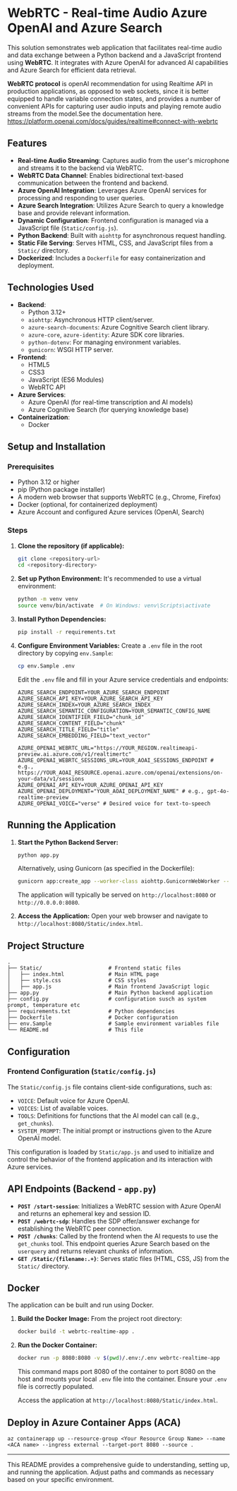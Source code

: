 # WebRTC - Real-time Audio Azure OpenAI and Azure Search

This solution semonstrates web application that facilitates real-time audio and data exchange between a Python backend and a JavaScript frontend using **WebRTC**. It integrates with Azure OpenAI for advanced AI capabilities and Azure Search for efficient data retrieval.

**WebRTC protocol** is openAI recommendation for using Realtime API in production applications, as opposed to web sockets, since it is better equipped to handle variable connection states, and provides a number of convenient APIs for capturing user audio inputs and playing remote audio streams from the model.See the documentation here. https://platform.openai.com/docs/guides/realtime#connect-with-webrtc

## Features

*   **Real-time Audio Streaming**: Captures audio from the user's microphone and streams it to the backend via WebRTC.
*   **WebRTC Data Channel**: Enables bidirectional text-based communication between the frontend and backend.
*   **Azure OpenAI Integration**: Leverages Azure OpenAI services for processing and responding to user queries.
*   **Azure Search Integration**: Utilizes Azure Search to query a knowledge base and provide relevant information.
*   **Dynamic Configuration**: Frontend configuration is managed via a JavaScript file (`Static/config.js`).
*   **Python Backend**: Built with `aiohttp` for asynchronous request handling.
*   **Static File Serving**: Serves HTML, CSS, and JavaScript files from a `Static/` directory.
*   **Dockerized**: Includes a `Dockerfile` for easy containerization and deployment.

## Technologies Used

*   **Backend**:
    *   Python 3.12+
    *   `aiohttp`: Asynchronous HTTP client/server.
    *   `azure-search-documents`: Azure Cognitive Search client library.
    *   `azure-core`, `azure-identity`: Azure SDK core libraries.
    *   `python-dotenv`: For managing environment variables.
    *   `gunicorn`: WSGI HTTP server.
*   **Frontend**:
    *   HTML5
    *   CSS3
    *   JavaScript (ES6 Modules)
    *   WebRTC API
*   **Azure Services**:
    *   Azure OpenAI (for real-time transcription and AI models)
    *   Azure Cognitive Search (for querying knowledge base)
*   **Containerization**:
    *   Docker

## Setup and Installation

### Prerequisites

*   Python 3.12 or higher
*   pip (Python package installer)
*   A modern web browser that supports WebRTC (e.g., Chrome, Firefox)
*   Docker (optional, for containerized deployment)
*   Azure Account and configured Azure services (OpenAI, Search)

### Steps

1.  **Clone the repository (if applicable):**
    ```bash
    git clone <repository-url>
    cd <repository-directory>
    ```

2.  **Set up Python Environment:**
    It's recommended to use a virtual environment:
    ```bash
    python -m venv venv
    source venv/bin/activate  # On Windows: venv\Scripts\activate
    ```

3.  **Install Python Dependencies:**
    ```bash
    pip install -r requirements.txt
    ```

4.  **Configure Environment Variables:**
    Create a `.env` file in the root directory by copying `env.Sample`:
    ```bash
    cp env.Sample .env
    ```
    Edit the `.env` file and fill in your Azure service credentials and endpoints:
    ```env
    AZURE_SEARCH_ENDPOINT=YOUR_AZURE_SEARCH_ENDPOINT
    AZURE_SEARCH_API_KEY=YOUR_AZURE_SEARCH_API_KEY
    AZURE_SEARCH_INDEX=YOUR_AZURE_SEARCH_INDEX
    AZURE_SEARCH_SEMANTIC_CONFIGURATION=YOUR_SEMANTIC_CONFIG_NAME
    AZURE_SEARCH_IDENTIFIER_FIELD="chunk_id"
    AZURE_SEARCH_CONTENT_FIELD="chunk"
    AZURE_SEARCH_TITLE_FIELD="title"
    AZURE_SEARCH_EMBEDDING_FIELD="text_vector"

    AZURE_OPENAI_WEBRTC_URL="https://YOUR_REGION.realtimeapi-preview.ai.azure.com/v1/realtimertc"
    AZURE_OPENAI_WEBRTC_SESSIONS_URL=YOUR_AOAI_SESSIONS_ENDPOINT # e.g., https://YOUR_AOAI_RESOURCE.openai.azure.com/openai/extensions/on-your-data/v1/sessions
    AZURE_OPENAI_API_KEY=YOUR_AZURE_OPENAI_API_KEY
    AZURE_OPENAI_DEPLOYMENT="YOUR_AOAI_DEPLOYMENT_NAME" # e.g., gpt-4o-realtime-preview
    AZURE_OPENAI_VOICE="verse" # Desired voice for text-to-speech
    ```

## Running the Application

1.  **Start the Python Backend Server:**
    ```bash
    python app.py
    ```
    Alternatively, using Gunicorn (as specified in the Dockerfile):
    ```bash
    gunicorn app:create_app --worker-class aiohttp.GunicornWebWorker --bind 0.0.0.0:8080
    ```
    The application will typically be served on `http://localhost:8080` or `http://0.0.0.0:8080`.

2.  **Access the Application:**
    Open your web browser and navigate to `http://localhost:8080/Static/index.html`.

## Project Structure

```
.
├── Static/                     # Frontend static files
│   ├── index.html              # Main HTML page
│   ├── style.css               # CSS styles
│   ├── app.js                  # Main frontend JavaScript logic
├── app.py                      # Main Python backend application
├── config.py                   # configuration susch as system prompt, temperature etc
├── requirements.txt            # Python dependencies
├── Dockerfile                  # Docker configuration
├── env.Sample                  # Sample environment variables file
└── README.md                   # This file
```

## Configuration

### Frontend Configuration (`Static/config.js`)

The `Static/config.js` file contains client-side configurations, such as:

*   `VOICE`: Default voice for Azure OpenAI.
*   `VOICES`: List of available voices.
*   `TOOLS`: Definitions for functions that the AI model can call (e.g., `get_chunks`).
*   `SYSTEM_PROMPT`: The initial prompt or instructions given to the Azure OpenAI model.

This configuration is loaded by `Static/app.js` and used to initialize and control the behavior of the frontend application and its interaction with Azure services.

## API Endpoints (Backend - `app.py`)

*   **`POST /start-session`**: Initializes a WebRTC session with Azure OpenAI and returns an ephemeral key and session ID.
*   **`POST /webrtc-sdp`**: Handles the SDP offer/answer exchange for establishing the WebRTC peer connection.
*   **`POST /chunks`**: Called by the frontend when the AI requests to use the `get_chunks` tool. This endpoint queries Azure Search based on the `userquery` and returns relevant chunks of information.
*   **`GET /Static/{filename:.+}`**: Serves static files (HTML, CSS, JS) from the `Static/` directory.

## Docker

The application can be built and run using Docker.

1.  **Build the Docker Image:**
    From the project root directory:
    ```bash
    docker build -t webrtc-realtime-app .
    ```

2.  **Run the Docker Container:**
    ```bash
    docker run -p 8080:8080 -v $(pwd)/.env:/.env webrtc-realtime-app
    ```
    This command maps port 8080 of the container to port 8080 on the host and mounts your local `.env` file into the container. Ensure your `.env` file is correctly populated.

    Access the application at `http://localhost:8080/Static/index.html`.

## Deploy in Azure Container Apps (ACA)

    az containerapp up --resource-group <Your Resource Group Name> --name <ACA name> --ingress external --target-port 8080 --source .

---

This README provides a comprehensive guide to understanding, setting up, and running the application.
Adjust paths and commands as necessary based on your specific environment.
